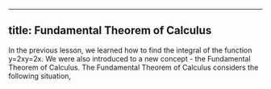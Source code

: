 
----
title: Fundamental Theorem of Calculus
----
In the previous lesson, we learned how to find the integral of the function y=2xy=2x. We were also introduced to a new concept - the Fundamental Theorem of Calculus. The Fundamental Theorem of Calculus considers the following situation,
<!--stackedit_data:
eyJoaXN0b3J5IjpbODcxNjQyODg1LDIwNDAyOTc2MjJdfQ==
-->